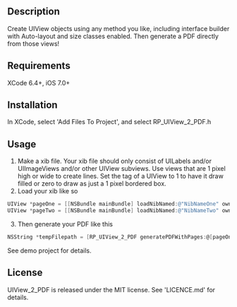 ## Description
Create UIView objects using any method you like, including interface builder with Auto-layout and size classes enabled. Then generate a PDF directly from those views!

## Requirements
XCode 6.4+, iOS 7.0+

## Installation
In XCode, select 'Add Files To Project', and select RP_UIView_2_PDF.h

## Usage
1. Make a xib file. Your xib file should only consist of UILabels and/or UIImageViews and/or other UIView subviews. Use views that are 1 pixel high or wide to create lines. Set the tag of a UIView to 1 to have it draw filled or zero to draw as just a 1 pixel bordered box.
2. Load your xib like so
```objective-c
UIView *pageOne = [[NSBundle mainBundle] loadNibNamed:@"NibNameOne" owner:self options:nil].lastObject;
UIView *pageTwo = [[NSBundle mainBundle] loadNibNamed:@"NibNameTwo" owner:self options:nil].lastObject;
```
3. Then generate your PDF like this
```objective-c
NSString *tempFilepath = [RP_UIView_2_PDF generatePDFWithPages:@[pageOne, pageTwo];
```

See demo project for details.

## License
UIView_2_PDF is released under the MIT license. See 'LICENCE.md' for details.
